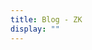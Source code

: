 ```yaml
---
title: Blog - ZK
display: ""
---
```


<SubNav/>

<ClientOnly>
  <Plum/>
</ClientOnly>

<ListPosts />
